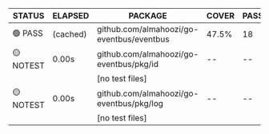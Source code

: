 |  STATUS   | ELAPSED  |                  PACKAGE                  | COVER | PASS | FAIL | SKIP |
|-----------|----------|-------------------------------------------|-------|------|------|------|
| 🟢 PASS   | (cached) | github.com/almahoozi/go-eventbus/eventbus | 47.5% |  18  |  0   |  0   |
| 🟡 NOTEST |  0.00s   | github.com/almahoozi/go-eventbus/pkg/id   |  --   |  --  |  --  |  --  |
|           |          | [no test files]                           |       |      |      |      |
| 🟡 NOTEST |  0.00s   | github.com/almahoozi/go-eventbus/pkg/log  |  --   |  --  |  --  |  --  |
|           |          | [no test files]                           |       |      |      |      |

